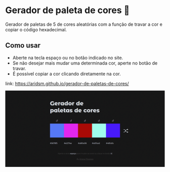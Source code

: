# Gerador de paleta de cores 🎨

Gerador de paletas de 5 de cores aleatórias com a função de travar a cor e copiar o código hexadecimal.

## Como usar

- Aberte na tecla espaço ou no botão indicado no site.
- Se não desejar mais mudar uma determinada cor, aperte no botão de travar.
- É possível copiar a cor clicando diretamente na cor.

link: https://aridsm.github.io/gerador-de-paletas-de-cores/

![imagem da página](https://github.com/aridsm/gerador-de-paletas-de-cores/blob/main/page.png)
